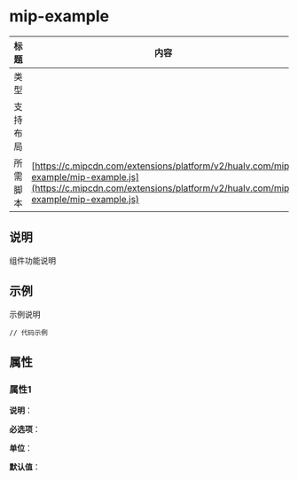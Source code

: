 # mip-example

标题|内容
----|----
类型|
支持布局|
所需脚本| [https://c.mipcdn.com/extensions/platform/v2/hualv.com/mip-example/mip-example.js](https://c.mipcdn.com/extensions/platform/v2/hualv.com/mip-example/mip-example.js)

## 说明

组件功能说明

## 示例

示例说明

```
// 代码示例
```

## 属性

### 属性1

**说明**：

**必选项**：

**单位**：

**默认值**：
